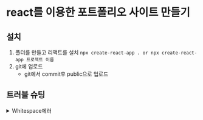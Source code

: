 # react를 이용한 포트폴리오 사이트 만들기

## 설치
1. 폴더를 만들고 리액트를 설치 `npx create-react-app . or npx create-react-app 프로젝트 이름`
2. git에 업로드
    - git에서 commit후 public으로 업로드

## 트러블 슈팅
<details>
<summary>Whitespace에러</summary>
[Git Bash] warning: in the working copy of '.gitignore', LF will be replaced by CRLF the next time Git touches it  

[원인]  
보통 맥 / 리눅스를 쓰는 개발자와 윈도우 쓰는 개발자가 Git으로 협업할 때 발생하는 Whitespace 에러라고 한다.  

유닉스 시스템에서는 한 줄의 끝이 LF(Line Feed)로 이루어지는 반면,
윈도우에서는 줄 하나가 CR(Carriage Return)와 LF(Line Feed), 즉 CRLF로 이루어지는데
Git이 이 둘 중 어느 쪽을 선택할지 혼란이 온 것이다.  

[해결방법]  
Git의 core.autocrlf 라는 기능을 켜서 이를 자동 변환 해주도록 하면 된다.  

`git config --global core.autocrlf true` // 시스템 전체에 적용  

`git config core.autocrlf true` // 해당 프로젝트에만 적용  

이렇게 하게되면 개발자가 git에 코드를 추가했을 때는 CRLF를 LF로 변환해주고,
git의 코드를 개발자가 조회할 때는 LF를 CRLF로 변환해준다고 한다.  

혹은, 이런 변환기능을 사용하지 않고 에러 메세지를 끄고 작업하고 싶다면  

`git config --global core.safecrlf false`  

이렇게 하여 해당 경고 메세지 기능을 꺼주면 된다.
</details>